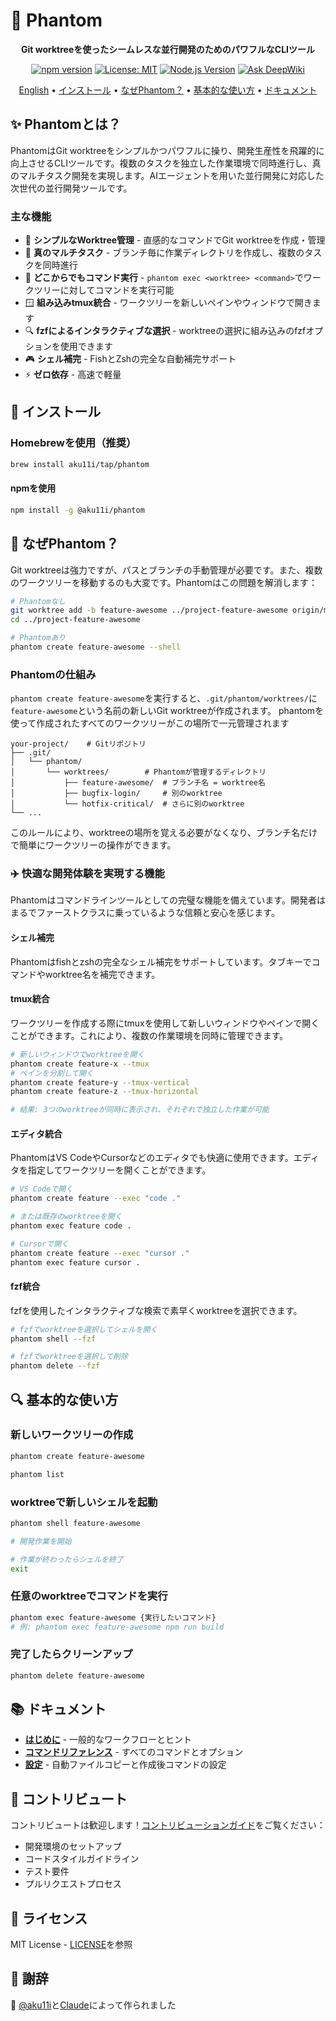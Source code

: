 # 👻 Phantom

<div align="center">

**Git worktreeを使ったシームレスな並行開発のためのパワフルなCLIツール**

[![npm version](https://img.shields.io/npm/v/@aku11i/phantom.svg)](https://www.npmjs.com/package/@aku11i/phantom)
[![License: MIT](https://img.shields.io/badge/License-MIT-yellow.svg)](https://opensource.org/licenses/MIT)
[![Node.js Version](https://img.shields.io/node/v/@aku11i/phantom.svg)](https://nodejs.org)
[![Ask DeepWiki](https://deepwiki.com/badge.svg)](https://deepwiki.com/aku11i/phantom)

[English](./README.md) • [インストール](#-インストール) • [なぜPhantom？](#-なぜphantom) • [基本的な使い方](#-基本的な使い方) • [ドキュメント](#-ドキュメント)

</div>

## ✨ Phantomとは？

PhantomはGit worktreeをシンプルかつパワフルに操り、開発生産性を飛躍的に向上させるCLIツールです。複数のタスクを独立した作業環境で同時進行し、真のマルチタスク開発を実現します。AIエージェントを用いた並行開発に対応した次世代の並行開発ツールです。

### 主な機能

- 🚀 **シンプルなWorktree管理** - 直感的なコマンドでGit worktreeを作成・管理
- 🔄 **真のマルチタスク** - ブランチ毎に作業ディレクトリを作成し、複数のタスクを同時進行
- 🎯 **どこからでもコマンド実行** - `phantom exec <worktree> <command>`でワークツリーに対してコマンドを実行可能
- 🪟 **組み込みtmux統合** - ワークツリーを新しいペインやウィンドウで開きます
- 🔍 **fzfによるインタラクティブな選択** - worktreeの選択に組み込みのfzfオプションを使用できます
- 🎮 **シェル補完** - FishとZshの完全な自動補完サポート
- ⚡ **ゼロ依存** - 高速で軽量

## 🚀 インストール

### Homebrewを使用（推奨）

```bash
brew install aku11i/tap/phantom
```

#### npmを使用

```bash
npm install -g @aku11i/phantom
```

## 🤔 なぜPhantom？

Git worktreeは強力ですが、パスとブランチの手動管理が必要です。また、複数のワークツリーを移動するのも大変です。Phantomはこの問題を解消します：

```bash
# Phantomなし
git worktree add -b feature-awesome ../project-feature-awesome origin/main
cd ../project-feature-awesome

# Phantomあり
phantom create feature-awesome --shell
```

### Phantomの仕組み

`phantom create feature-awesome`を実行すると、`.git/phantom/worktrees/`に`feature-awesome`という名前の新しいGit worktreeが作成されます。
phantomを使って作成されたすべてのワークツリーがこの場所で一元管理されます

```
your-project/    # Gitリポジトリ
├── .git/
│   └── phantom/
│       └── worktrees/        # Phantomが管理するディレクトリ
│           ├── feature-awesome/  # ブランチ名 = worktree名
│           ├── bugfix-login/     # 別のworktree
│           └── hotfix-critical/  # さらに別のworktree
└── ...
```

このルールにより、worktreeの場所を覚える必要がなくなり、ブランチ名だけで簡単にワークツリーの操作ができます。

### ✈️ 快適な開発体験を実現する機能

Phantomはコマンドラインツールとしての完璧な機能を備えています。開発者はまるでファーストクラスに乗っているような信頼と安心を感じます。

#### シェル補完

Phantomはfishとzshの完全なシェル補完をサポートしています。タブキーでコマンドやworktree名を補完できます。

#### tmux統合

ワークツリーを作成する際にtmuxを使用して新しいウィンドウやペインで開くことができます。これにより、複数の作業環境を同時に管理できます。

```bash
# 新しいウィンドウでworktreeを開く
phantom create feature-x --tmux
# ペインを分割して開く
phantom create feature-y --tmux-vertical
phantom create feature-z --tmux-horizontal

# 結果: 3つのworktreeが同時に表示され、それぞれで独立した作業が可能
```

#### エディタ統合

PhantomはVS CodeやCursorなどのエディタでも快適に使用できます。エディタを指定してワークツリーを開くことができます。

```bash
# VS Codeで開く
phantom create feature --exec "code ."

# または既存のworktreeを開く
phantom exec feature code .

# Cursorで開く
phantom create feature --exec "cursor ."
phantom exec feature cursor .
```

#### fzf統合

fzfを使用したインタラクティブな検索で素早くworktreeを選択できます。

```bash
# fzfでworktreeを選択してシェルを開く
phantom shell --fzf

# fzfでworktreeを選択して削除
phantom delete --fzf
```

## 🔍 基本的な使い方

### 新しいワークツリーの作成

```bash
phantom create feature-awesome

phantom list
```

### worktreeで新しいシェルを起動

```bash
phantom shell feature-awesome

# 開発作業を開始

# 作業が終わったらシェルを終了
exit
```

### 任意のworktreeでコマンドを実行

```bash
phantom exec feature-awesome {実行したいコマンド}
# 例: phantom exec feature-awesome npm run build
```

### 完了したらクリーンアップ

```bash
phantom delete feature-awesome
```


## 📚 ドキュメント

- **[はじめに](./docs/getting-started.md)** - 一般的なワークフローとヒント
- **[コマンドリファレンス](./docs/commands.md)** - すべてのコマンドとオプション
- **[設定](./docs/configuration.md)** - 自動ファイルコピーと作成後コマンドの設定


## 🤝 コントリビュート

コントリビュートは歓迎します！[コントリビューションガイド](./CONTRIBUTING.md)をご覧ください：
- 開発環境のセットアップ
- コードスタイルガイドライン
- テスト要件
- プルリクエストプロセス

## 📄 ライセンス

MIT License - [LICENSE](LICENSE)を参照

## 🙏 謝辞

👻 [@aku11i](https://github.com/aku11i)と[Claude](https://claude.ai)によって作られました

